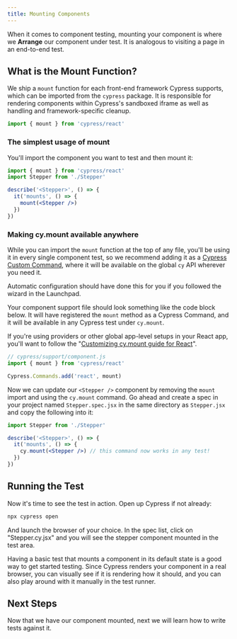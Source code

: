 ```yaml
---
title: Mounting Components
---
```


When it comes to component testing, mounting your component is where we
**Arrange** our component under test. It is analogous to visiting a page in an
end-to-end test.

## What is the Mount Function?

We ship a `mount` function for each front-end framework Cypress supports, which
can be imported from the `cypress` package. It is responsible for rendering
components within Cypress's sandboxed iframe as well as handling and
framework-specific cleanup.

```js
import { mount } from 'cypress/react'
```

### The simplest usage of mount

You'll import the component you want to test and then mount it:

```jsx
import { mount } from 'cypress/react'
import Stepper from './Stepper'

describe('<Stepper>', () => {
  it('mounts', () => {
    mount(<Stepper />)
  })
})
```

### Making cy.mount available anywhere

While you can import the `mount` function at the top of any file, you'll be
using it in every single component test, so we recommend adding it as a
[Cypress Custom Command](/api/cypress-api/custom-commands), where it will be
available on the global `cy` API wherever you need it.

Automatic configuration should have done this for you if you followed the wizard
in the Launchpad.

Your component support file should look something like the code block below. It
will have registered the `mount` method as a Cypress Command, and it will be
available in any Cypress test under `cy.mount`.

If you're using providers or other global app-level setups in your React app,
you'll want to follow the
"[Customizing cy.mount guide for React](/api/commands/mount)".

<!-- TODO: link to customizing cy.mount command -->

```js
// cypress/support/component.js
import { mount } from 'cypress/react'

Cypress.Commands.add('react', mount)
```

Now we can update our `<Stepper />` component by removing the `mount` import and
using the `cy.mount` command. Go ahead and create a spec in your project named
`Stepper.spec.jsx` in the same directory as `Stepper.jsx` and copy the following
into it:

<code-group>
<code-block label="Stepper.cy.jsx" active>

```jsx
import Stepper from './Stepper'

describe('<Stepper>', () => {
  it('mounts', () => {
    cy.mount(<Stepper />) // this command now works in any test!
  })
})
```

</code-block>
</code-group>

## Running the Test

Now it's time to see the test in action. Open up Cypress if not already:

```bash
npx cypress open
```

And launch the browser of your choice. In the spec list, click on
"Stepper.cy.jsx" and you will see the stepper component mounted in the test
area.

Having a basic test that mounts a component in its default state is a good way
to get started testing. Since Cypress renders your component in a real browser,
you can visually see if it is rendering how it should, and you can also play
around with it manually in the test runner.

<!-- TODO - picture of mounted stepper component -->

## Next Steps

Now that we have our component mounted, next we will learn how to write tests
against it.
